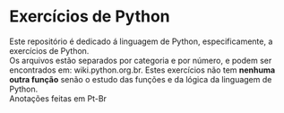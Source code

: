 # Exercícios de Python
Este repositório é dedicado á linguagem de Python, especificamente, a exercícios de Python.  
Os arquivos estão separados por categoria e por número, e podem ser encontrados em: wiki.python.org.br. Estes exercícios não tem **nenhuma outra função** senão o estudo das funções e da lógica da linguagem de Python.  
Anotações feitas em Pt-Br
